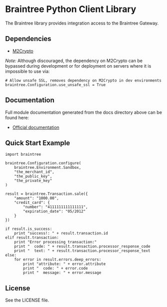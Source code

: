 # Braintree Python Client Library

The Braintree library provides integration access to the Braintree Gateway.

## Dependencies

* [M2Crypto](http://chandlerproject.org/bin/view/Projects/MeTooCrypto)

_Note:_ Although discouraged, the dependency on M2Crypto can be bypassed during development or for deployment on servers where it is impossible to use via:

    # Allow unsafe SSL, removes dependency on M2Crypto in dev environments
    braintree.Configuration.use_unsafe_ssl = True

## Documentation

Full module documentation generated from the docs directory above can be found here:

 * [Official documentation](http://www.braintreepaymentsolutions.com/gateway/python/docs/index.html)

## Quick Start Example

    import braintree

    braintree.Configuration.configure(
        braintree.Environment.Sandbox,
        "the_merchant_id",
        "the_public_key",
        "the_private_key"
    )

    result = braintree.Transaction.sale({
        "amount": "1000.00",
        "credit_card": {
            "number": "4111111111111111",
            "expiration_date": "05/2012"
        }
    })

    if result.is_success:
        print "success!: " + result.transaction.id
    elif result.transaction:
        print "Error processing transaction:"
        print "  code: " + result.transaction.processor_response_code
        print "  text: " + result.transaction.processor_response_text
    else:
        for error in result.errors.deep_errors:
            print "attribute: " + error.attribute
            print "  code: " + error.code
            print "  message: " + error.message

## License

See the LICENSE file.
